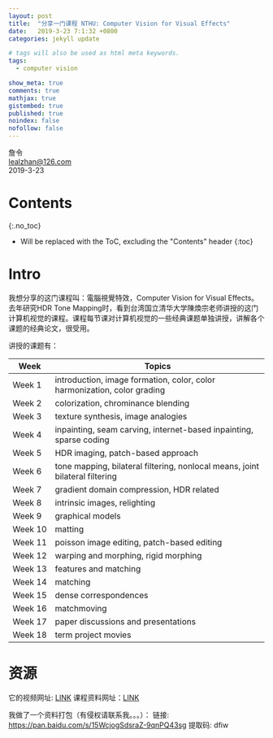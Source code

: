 ```yaml
---
layout: post
title:  "分享一门课程 NTHU: Computer Vision for Visual Effects"
date:   2019-3-23 7:1:32 +0800
categories: jekyll update

# tags will also be used as html meta keywords.
tags:
  - computer vision

show_meta: true
comments: true
mathjax: true
gistembed: true
published: true
noindex: false
nofollow: false
---
```


詹令   
lealzhan@126.com    
2019-3-23    

# Contents
{:.no_toc}

* Will be replaced with the ToC, excluding the "Contents" header
{:toc}

# Intro
我想分享的这门课程叫：電腦視覺特效，Computer Vision for Visual Effects。去年研究HDR Tone Mapping时，看到台湾国立清华大学陳煥宗老师讲授的这门计算机视觉的课程。课程每节课对计算机视觉的一些经典课题单独讲授，讲解各个课题的经典论文，很受用。

讲授的课题有：

Week | Topics
------- | -------
Week 1 | introduction, image formation, color, color harmonization, color grading
Week 2 | colorization, chrominance blending
Week 3|texture synthesis, image analogies
Week 4|inpainting, seam carving, internet-based inpainting, sparse coding
Week 5|HDR imaging, patch-based approach
Week 6|tone mapping, bilateral filtering, nonlocal means, joint bilateral filtering
Week 7|gradient domain compression, HDR related
Week 8|intrinsic images, relighting
Week 9|graphical models
Week 10|matting
Week 11|poisson image editing, patch-based editing
Week 12|warping and morphing, rigid morphing
Week 13|features and matching
Week 14|matching
Week 15|dense correspondences
Week 16|matchmoving
Week 17|paper discussions and presentations
Week 18|term project movies



# 资源

它的视频网址: [LINK](http://ocw.nthu.edu.tw/ocw/index.php?page=course&cid=125&)
课程资料网址：[LINK](http://lms.nthu.edu.tw/course.php?courseID=29314&f=syllabus)

我做了一个资料打包（有侵权请联系我。。。）：
链接: https://pan.baidu.com/s/15WcjogSdsraZ-9qnPQ43sg 提取码: dfiw







